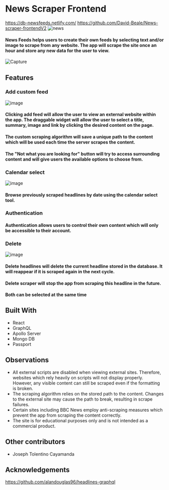 # News Scraper Frontend
https://db-newsfeeds.netlify.com/
https://github.com/David-Beale/News-scraper-frontendV2
![news](https://user-images.githubusercontent.com/59053870/79229068-59fb0180-7e5a-11ea-98f7-3ad492774ba3.JPG)  
#### News Feeds helps users to create their own feeds by selecting text and/or image to scrape from any website. The app will scrape the site once an hour and store any new data for the user to view.

![Capture](https://user-images.githubusercontent.com/59053870/77827414-67e81d00-710d-11ea-9bc9-db30c80c097c.JPG)  

## Features
 
### Add custom feed
 ![image](https://user-images.githubusercontent.com/59053870/77829099-b4d0f100-7117-11ea-98fc-831db77a0776.png)  
 
#### Clicking add feed will allow the user to view an external website within the app. The draggable widget will allow the user to select a title, summary, image and link by clicking the desired content on the page.
#### The custom scraping algorithm will save a unique path to the content which will be used each time the server scrapes the content.
#### The "Not what you are looking for" button will try to access surrounding content and will give users the available options to choose from.

### Calendar select
![image](https://user-images.githubusercontent.com/59053870/77828676-c4026f80-7114-11ea-826a-a6f0a86c8ba2.png) 
#### Browse previously scraped headlines by date using the calendar select tool.

### Authentication
#### Authentication allows users to control their own content which will only be accessible to their account.

### Delete
![image](https://user-images.githubusercontent.com/59053870/77828697-f14f1d80-7114-11ea-89b0-02795537b6c6.png)  
#### Delete headlines will delete the current headline stored in the database. It will reappear if it is scraped again in the next cycle.
#### Delete scraper will stop the app from scraping this headline in the future.
#### Both can be selected at the same time

## Built With
* React
* GraphQL
* Apollo Server
* Mongo DB
* Passport

## Observations
* All external scripts are disabled when viewing external sites. Therefore, websites which rely heavily on scripts will not display properly. However, any visible content can still be scraped even if the formatting is broken.
* The scraping algorithm relies on the stored path to the content. Changes to the external site may cause the path to break, resulting in scrape failures.
* Certain sites including BBC News employ anti-scraping measures which prevent the app from scraping the content correctly.
* The site is for educational purposes only and is not intended as a commercial product.

## Other contributors
* Joseph Tolentino Cayamanda 

## Acknowledgements
https://github.com/alandouglas96/headlines-graphql

